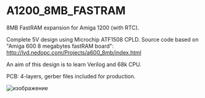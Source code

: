 # A1200_8MB_FASTRAM

8MB FastRAM expansion for Amiga 1200 (with RTC).

Complete 5V design using Microchip ATF1508 CPLD.
Source code based on "Amiga 600 8 megabytes fastRAM board": http://lvd.nedopc.com/Projects/a600_8mb/index.html 

An aim of this design is to learn Verilog and 68k CPU. 

PCB:
4-layers, gerber files included for production.

![изображение](https://user-images.githubusercontent.com/81614352/143093321-a98c7f1c-e393-42e7-b37e-cb9f996d0e7c.png)
